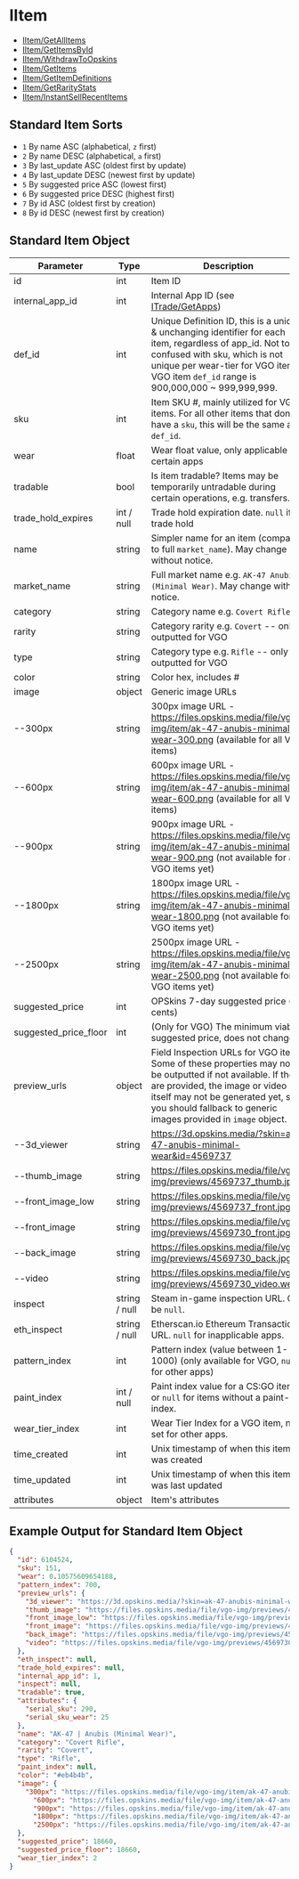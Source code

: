 # IItem

- [IItem/GetAllItems](IItem/GetAllItems.md)
- [IItem/GetItemsById](IItem/GetItemsById.md)
- [IItem/WithdrawToOpskins](IItem/WithdrawToOpskins.md)
- [IItem/GetItems](IItem/GetItems.md)
- [IItem/GetItemDefinitions](IItem/GetItemDefinitions.md)
- [IItem/GetRarityStats](IItem/GetRarityStats.md)
- [IItem/InstantSellRecentItems](IItem/InstantSellRecentItems.md)

## Standard Item Sorts
- `1` By name ASC (alphabetical, `z` first)
- `2` By name DESC (alphabetical, `a` first)
- `3` By last_update ASC (oldest first by update)
- `4` By last_update DESC (newest first by update)
- `5` By suggested price ASC (lowest first)
- `6` By suggested price DESC (highest first)
- `7` By id ASC (oldest first by creation)
- `8` By id DESC (newest first by creation)

## Standard Item Object

Parameter | Type | Description
--------- | -----| -------- 
id | int | Item ID
internal_app_id | int | Internal App ID (see [ITrade/GetApps](/ITrade/GetApps.md))
def_id | int | Unique Definition ID, this is a unique & unchanging identifier for each item, regardless of app_id. Not to be confused with sku, which is not unique per wear-tier for VGO items. VGO item `def_id` range is 900,000,000 ~ 999,999,999.
sku | int | Item SKU #, mainly utilized for VGO items. For all other items that don't have a `sku`, this will be the same as `def_id`.
wear | float | Wear float value, only applicable for certain apps
tradable | bool | Is item tradable? Items may be temporarily untradable during certain operations, e.g. transfers.
trade_hold_expires | int / null | Trade hold expiration date. `null` if no trade hold
name | string | Simpler name for an item (compared to full `market_name`). May change without notice.
market_name | string | Full market name e.g. `AK-47 Anubis (Minimal Wear)`. May change without notice.
category | string | Category name e.g. `Covert Rifle`
rarity | string | Category rarity e.g. `Covert` -- only outputted for VGO
type | string | Category type e.g. `Rifle` -- only outputted for VGO
color | string | Color hex, includes #
image | object | Generic image URLs
--300px | string | 300px image URL - https://files.opskins.media/file/vgo-img/item/ak-47-anubis-minimal-wear-300.png (available for all VGO items)
--600px | string | 600px image URL - https://files.opskins.media/file/vgo-img/item/ak-47-anubis-minimal-wear-600.png (available for all VGO items)
--900px | string | 900px image URL - https://files.opskins.media/file/vgo-img/item/ak-47-anubis-minimal-wear-900.png (not available for all VGO items yet)
--1800px | string | 1800px image URL - https://files.opskins.media/file/vgo-img/item/ak-47-anubis-minimal-wear-1800.png (not available for all VGO items yet)
--2500px | string | 2500px image URL - https://files.opskins.media/file/vgo-img/item/ak-47-anubis-minimal-wear-2500.png (not available for all VGO items yet)
suggested_price | int | OPSkins 7-day suggested price (US cents)
suggested_price_floor | int | (Only for VGO) The minimum viable suggested price, does not change.
preview_urls | object | Field Inspection URLs for VGO items. Some of these properties may not be outputted if not available. If they are provided, the image or video itself may not be generated yet, so you should fallback to generic images provided in `image` object.
--3d_viewer | string | https://3d.opskins.media/?skin=ak-47-anubis-minimal-wear&id=4569737
--thumb_image | string | https://files.opskins.media/file/vgo-img/previews/4569737_thumb.jpg
--front_image_low | string | https://files.opskins.media/file/vgo-img/previews/4569737_front.jpg
--front_image | string | https://files.opskins.media/file/vgo-img/previews/4569730_front.jpg
--back_image | string | https://files.opskins.media/file/vgo-img/previews/4569730_back.jpg
--video | string | https://files.opskins.media/file/vgo-img/previews/4569730_video.webm
inspect | string / null | Steam in-game inspection URL. Can be `null`.
eth_inspect | string / null | Etherscan.io Ethereum Transaction URL. `null` for inapplicable apps.
pattern_index | int | Pattern index (value between 1-1000) (only available for VGO, `null` for other apps)
paint_index | int / null | Paint index value for a CS:GO item. `0` or `null` for items without a paint-index.
wear_tier_index | int | Wear Tier Index for a VGO item, not set for other apps.
time_created | int | Unix timestamp of when this item was created
time_updated | int | Unix timestamp of when this item was last updated
attributes | object | Item's attributes

## Example Output for Standard Item Object
```json
{
  "id": 6104524,
  "sku": 151,
  "wear": 0.10575609654188,
  "pattern_index": 700,
  "preview_urls": {
    "3d_viewer": "https://3d.opskins.media/?skin=ak-47-anubis-minimal-wear&id=4569737",
    "thumb_image": "https://files.opskins.media/file/vgo-img/previews/4569737_thumb.jpg",
    "front_image_low": "https://files.opskins.media/file/vgo-img/previews/4569737_front.jpg",
    "front_image": "https://files.opskins.media/file/vgo-img/previews/4569730_front.jpg",
    "back_image": "https://files.opskins.media/file/vgo-img/previews/4569730_back.jpg",
    "video": "https://files.opskins.media/file/vgo-img/previews/4569730_video.webm"
  },
  "eth_inspect": null,
  "trade_hold_expires": null,
  "internal_app_id": 1,
  "inspect": null,
  "tradable": true,
  "attributes": {
    "serial_sku": 290,
    "serial_sku_wear": 25
  },
  "name": "AK-47 | Anubis (Minimal Wear)",
  "category": "Covert Rifle",
  "rarity": "Covert",
  "type": "Rifle",
  "paint_index": null,
  "color": "#eb4b4b",
  "image": {
    "300px": "https://files.opskins.media/file/vgo-img/item/ak-47-anubis-factory-new-300.png",
	  "600px": "https://files.opskins.media/file/vgo-img/item/ak-47-anubis-factory-new-600.png",
	  "900px": "https://files.opskins.media/file/vgo-img/item/ak-47-anubis-factory-new-900.png",
	  "1800px": "https://files.opskins.media/file/vgo-img/item/ak-47-anubis-factory-new-1800.png",
	  "2500px": "https://files.opskins.media/file/vgo-img/item/ak-47-anubis-factory-new-2500.png"
  },
  "suggested_price": 18660,
  "suggested_price_floor": 18660,
  "wear_tier_index": 2
}
```
